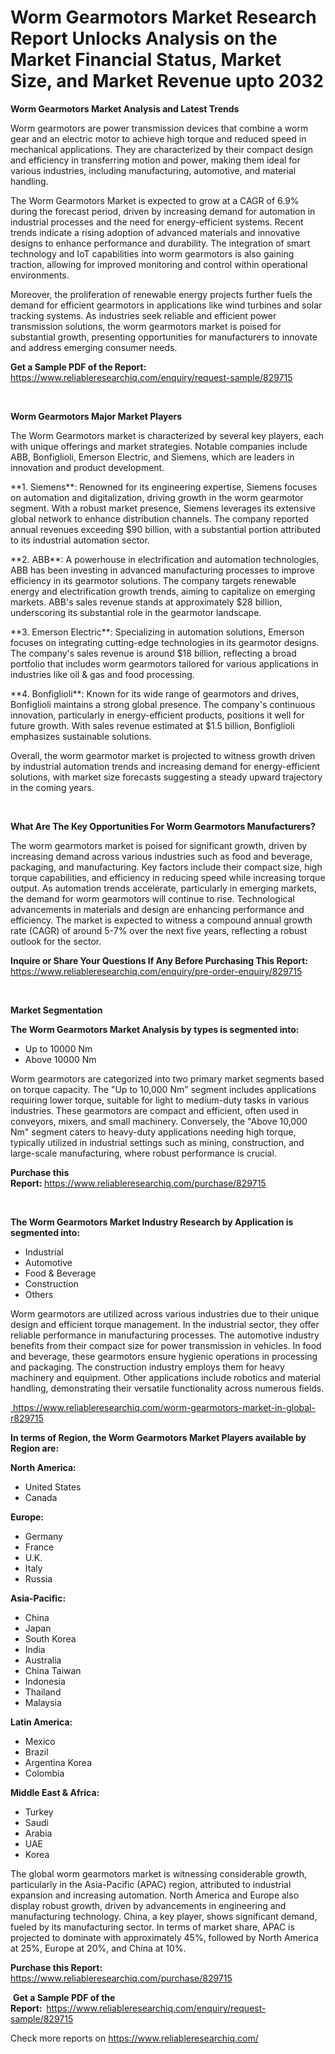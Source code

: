 <p><h1>Worm Gearmotors Market Research Report Unlocks Analysis on the Market Financial Status, Market Size, and Market Revenue upto 2032</h1></p><p><strong>Worm Gearmotors Market Analysis and Latest Trends</strong></p>
<p><p>Worm gearmotors are power transmission devices that combine a worm gear and an electric motor to achieve high torque and reduced speed in mechanical applications. They are characterized by their compact design and efficiency in transferring motion and power, making them ideal for various industries, including manufacturing, automotive, and material handling.</p><p>The Worm Gearmotors Market is expected to grow at a CAGR of 6.9% during the forecast period, driven by increasing demand for automation in industrial processes and the need for energy-efficient systems. Recent trends indicate a rising adoption of advanced materials and innovative designs to enhance performance and durability. The integration of smart technology and IoT capabilities into worm gearmotors is also gaining traction, allowing for improved monitoring and control within operational environments.</p><p>Moreover, the proliferation of renewable energy projects further fuels the demand for efficient gearmotors in applications like wind turbines and solar tracking systems. As industries seek reliable and efficient power transmission solutions, the worm gearmotors market is poised for substantial growth, presenting opportunities for manufacturers to innovate and address emerging consumer needs.</p></p>
<p><strong>Get a Sample PDF of the Report:&nbsp;</strong> <a href="https://www.reliableresearchiq.com/enquiry/request-sample/829715?utm_campaign=2144&utm_medium=2&utm_source=Github&utm_content=ia&utm_term=18022025&utm_id=worm-gearmotors">https://www.reliableresearchiq.com/enquiry/request-sample/829715</a></p>
<p>&nbsp;</p>
<p><strong>Worm Gearmotors Major Market Players</strong></p>
<p><p>The Worm Gearmotors market is characterized by several key players, each with unique offerings and market strategies. Notable companies include ABB, Bonfiglioli, Emerson Electric, and Siemens, which are leaders in innovation and product development. </p><p>**1. Siemens**: Renowned for its engineering expertise, Siemens focuses on automation and digitalization, driving growth in the worm gearmotor segment. With a robust market presence, Siemens leverages its extensive global network to enhance distribution channels. The company reported annual revenues exceeding $90 billion, with a substantial portion attributed to its industrial automation sector.</p><p>**2. ABB**: A powerhouse in electrification and automation technologies, ABB has been investing in advanced manufacturing processes to improve efficiency in its gearmotor solutions. The company targets renewable energy and electrification growth trends, aiming to capitalize on emerging markets. ABB's sales revenue stands at approximately $28 billion, underscoring its substantial role in the gearmotor landscape.</p><p>**3. Emerson Electric**: Specializing in automation solutions, Emerson focuses on integrating cutting-edge technologies in its gearmotor designs. The company's sales revenue is around $18 billion, reflecting a broad portfolio that includes worm gearmotors tailored for various applications in industries like oil & gas and food processing.</p><p>**4. Bonfiglioli**: Known for its wide range of gearmotors and drives, Bonfiglioli maintains a strong global presence. The company's continuous innovation, particularly in energy-efficient products, positions it well for future growth. With sales revenue estimated at $1.5 billion, Bonfiglioli emphasizes sustainable solutions.</p><p>Overall, the worm gearmotor market is projected to witness growth driven by industrial automation trends and increasing demand for energy-efficient solutions, with market size forecasts suggesting a steady upward trajectory in the coming years.</p></p>
<p>&nbsp;</p>
<p><strong>What Are The Key Opportunities For Worm Gearmotors Manufacturers?</strong></p>
<p><p>The worm gearmotors market is poised for significant growth, driven by increasing demand across various industries such as food and beverage, packaging, and manufacturing. Key factors include their compact size, high torque capabilities, and efficiency in reducing speed while increasing torque output. As automation trends accelerate, particularly in emerging markets, the demand for worm gearmotors will continue to rise. Technological advancements in materials and design are enhancing performance and efficiency. The market is expected to witness a compound annual growth rate (CAGR) of around 5-7% over the next five years, reflecting a robust outlook for the sector.</p></p>
<p><strong>Inquire or Share Your Questions If Any Before Purchasing This Report:</strong> <a href="https://www.reliableresearchiq.com/enquiry/pre-order-enquiry/829715?utm_campaign=2144&utm_medium=2&utm_source=Github&utm_content=ia&utm_term=18022025&utm_id=worm-gearmotors">https://www.reliableresearchiq.com/enquiry/pre-order-enquiry/829715</a></p>
<p>&nbsp;</p>
<p><strong>Market Segmentation</strong></p>
<p><strong>The Worm Gearmotors Market Analysis by types is segmented into:</strong></p>
<p><ul><li>Up to 10000 Nm</li><li>Above 10000 Nm</li></ul></p>
<p><p>Worm gearmotors are categorized into two primary market segments based on torque capacity. The "Up to 10,000 Nm" segment includes applications requiring lower torque, suitable for light to medium-duty tasks in various industries. These gearmotors are compact and efficient, often used in conveyors, mixers, and small machinery. Conversely, the "Above 10,000 Nm" segment caters to heavy-duty applications needing high torque, typically utilized in industrial settings such as mining, construction, and large-scale manufacturing, where robust performance is crucial.</p></p>
<p><strong>Purchase this Report:&nbsp;</strong><a href="https://www.reliableresearchiq.com/purchase/829715?utm_campaign=2144&utm_medium=2&utm_source=Github&utm_content=ia&utm_term=18022025&utm_id=worm-gearmotors">https://www.reliableresearchiq.com/purchase/829715</a></p>
<p>&nbsp;</p>
<p><strong>The Worm Gearmotors Market Industry Research by Application is segmented into:</strong></p>
<p><ul><li>Industrial</li><li>Automotive</li><li>Food & Beverage</li><li>Construction</li><li>Others</li></ul></p>
<p><p>Worm gearmotors are utilized across various industries due to their unique design and efficient torque management. In the industrial sector, they offer reliable performance in manufacturing processes. The automotive industry benefits from their compact size for power transmission in vehicles. In food and beverage, these gearmotors ensure hygienic operations in processing and packaging. The construction industry employs them for heavy machinery and equipment. Other applications include robotics and material handling, demonstrating their versatile functionality across numerous fields.</p></p>
<p><a href="https://www.reliableresearchiq.com/worm-gearmotors-market-in-global-r829715?utm_campaign=2144&utm_medium=2&utm_source=Github&utm_content=ia&utm_term=18022025&utm_id=worm-gearmotors">&nbsp;https://www.reliableresearchiq.com/worm-gearmotors-market-in-global-r829715</a></p>
<p><strong>In terms of Region, the Worm Gearmotors Market Players available by Region are:</strong></p>
<p>
    <p> <strong> North America: </strong>
        <ul>
            <li>United States</li>
            <li>Canada</li>
        </ul>
        </p> 
    <p> <strong> Europe: </strong>
        <ul>
            <li>Germany</li>
            <li>France</li>
            <li>U.K.</li>
            <li>Italy</li>
            <li>Russia</li>
        </ul>
        </p> 
    <p> <strong> Asia-Pacific: </strong>
        <ul>
            <li>China</li>
            <li>Japan</li>
            <li>South Korea</li>
            <li>India</li>
            <li>Australia</li>
            <li>China Taiwan</li>
            <li>Indonesia</li>
            <li>Thailand</li>
            <li>Malaysia</li>
        </ul>
        </p> 
    <p> <strong> Latin America: </strong>
        <ul>
            <li>Mexico</li>
            <li>Brazil</li>
            <li>Argentina Korea</li>
            <li>Colombia</li>
        </ul>
        </p> 
    <p> <strong> Middle East & Africa: </strong>
        <ul>
            <li>Turkey</li>
            <li>Saudi</li>
            <li>Arabia</li>
            <li>UAE</li>
            <li>Korea</li>
        </ul>
    </p>
    </p>
<p><p>The global worm gearmotors market is witnessing considerable growth, particularly in the Asia-Pacific (APAC) region, attributed to industrial expansion and increasing automation. North America and Europe also display robust growth, driven by advancements in engineering and manufacturing technology. China, a key player, shows significant demand, fueled by its manufacturing sector. In terms of market share, APAC is projected to dominate with approximately 45%, followed by North America at 25%, Europe at 20%, and China at 10%.</p></p>
<p><strong>Purchase this Report: </strong><a href="https://www.reliableresearchiq.com/purchase/829715?utm_campaign=2144&utm_medium=2&utm_source=Github&utm_content=ia&utm_term=18022025&utm_id=worm-gearmotors">https://www.reliableresearchiq.com/purchase/829715</a></p>
<p>&nbsp;<strong>Get a Sample PDF of the Report:&nbsp;&nbsp;</strong><a href="https://www.reliableresearchiq.com/enquiry/request-sample/829715?utm_campaign=2144&utm_medium=2&utm_source=Github&utm_content=ia&utm_term=18022025&utm_id=worm-gearmotors">https://www.reliableresearchiq.com/enquiry/request-sample/829715</a></p>
<p><strong></strong></p>
<p>Check more reports on <a href="https://www.reliableresearchiq.com/?utm_campaign=2144&utm_medium=2&utm_source=Github&utm_content=ia&utm_term=18022025&utm_id=worm-gearmotors">https://www.reliableresearchiq.com/</a></p>